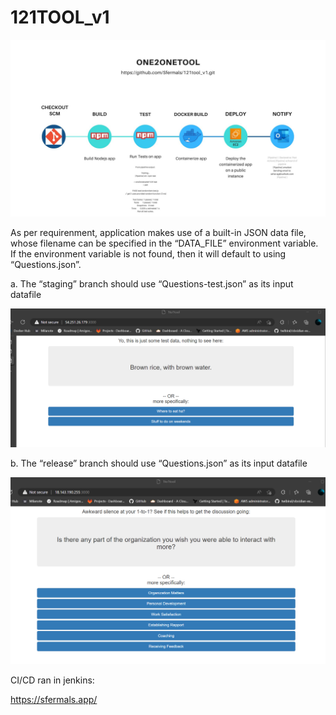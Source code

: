 # 121TOOL_v1

![Screenshot](1.jpg)

As per requirenment, application makes use of a built-in JSON data file, whose filename can be
specified in the “DATA_FILE” environment variable. If the environment variable is not
found, then it will default to using “Questions.json”.

a. The “staging” branch should use “Questions-test.json” as its input
datafile

![Screenshot](quest-test.png)


b. The “release” branch should use “Questions.json” as its input datafile

![Screenshot](ques.png)

CI/CD ran in jenkins:

https://sfermals.app/

